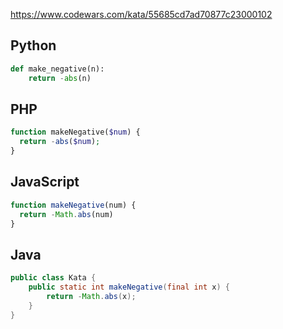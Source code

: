 https://www.codewars.com/kata/55685cd7ad70877c23000102

## Python
```python
def make_negative(n):
    return -abs(n)
```

## PHP
```php
function makeNegative($num) {
  return -abs($num);
}
```

## JavaScript
```js
function makeNegative(num) {
  return -Math.abs(num)
}
```

## Java
```java
public class Kata {
    public static int makeNegative(final int x) {
        return -Math.abs(x);
    }
}
```
